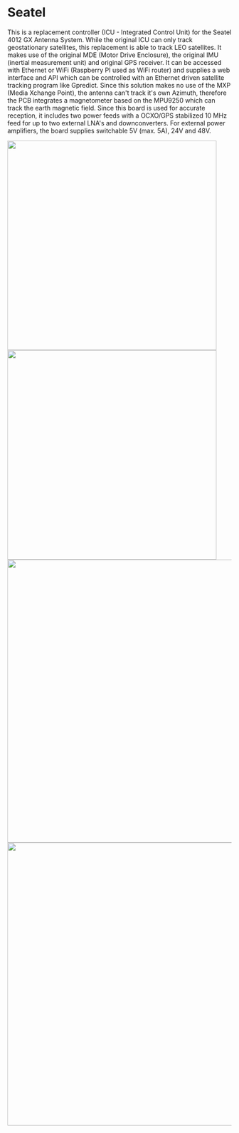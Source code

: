 # Seatel

This is a replacement controller (ICU - Integrated Control Unit) for the Seatel 4012 GX Antenna System. While the original ICU
can only track geostationary satellites, this replacement is able to track LEO satellites. It makes use of the original MDE (Motor
Drive Enclosure), the original IMU (inertial measurement unit) and original GPS receiver. It can be accessed with Ethernet or
WiFi (Raspberry PI used as WiFi router) and supplies a web interface and API which can be controlled with an Ethernet driven
satellite tracking program like Gpredict. Since this solution makes no use of the MXP (Media Xchange Point), the antenna can't
track it's own Azimuth, therefore the PCB integrates a magnetometer based on the MPU9250 which can track the earth magnetic field.
Since this board is used for accurate reception, it includes two power feeds with a OCXO/GPS stabilized 10 MHz feed for up to
two external LNA's and downconverters. For external power amplifiers, the board supplies switchable 5V (max. 5A), 24V and 48V.

<img src="https://github.com/DL7AD/seatel/assets/5694705/ab7390b9-cf2e-429b-9e39-52ff04ff3381" height="470" />
<img src="https://github.com/DL7AD/seatel/assets/5694705/78faea67-9972-4dff-94eb-4ea224f8aa96" height="470" />
<img src="https://github.com/DL7AD/seatel/assets/5694705/d21adcf0-5716-4258-be62-a6ccae9e2e50" height="635" />
<img src="https://github.com/DL7AD/seatel/assets/5694705/713eced3-8377-4180-8499-a58c5dcd020d" height="635" />
